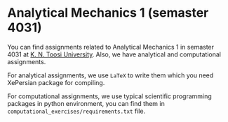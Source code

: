 # Analytical Mechanics 1 (semaster 4031)

You can find assignments related to Analytical Mechanics 1 in semaster 4031 at [K. N. Toosi University](https://en.kntu.ac.ir/). Also, we have analytical and computational assignments.

For analytical assignments, we use `LaTeX` to write them which you need XePersian package for compiling.

For computational assignments, we use typical scientific programming packages in python environment, you can find them in `computational_exercises/requirements.txt` file.
